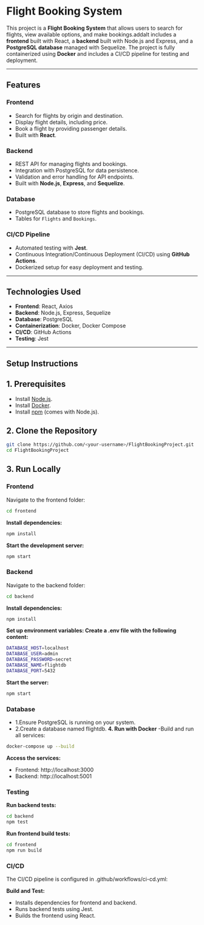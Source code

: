# Flight Booking System

This project is a **Flight Booking System** that allows users to search for flights, view available options, and make bookings.addaIt includes a **frontend** built with React, a **backend** built with Node.js and Express, and a **PostgreSQL database** managed with Sequelize. The project is fully containerized using **Docker** and includes a CI/CD pipeline for testing and deployment.

---

## **Features**
### **Frontend**
- Search for flights by origin and destination.
- Display flight details, including price.
- Book a flight by providing passenger details.
- Built with **React**.

### **Backend**
- REST API for managing flights and bookings.
- Integration with PostgreSQL for data persistence.
- Validation and error handling for API endpoints.
- Built with **Node.js**, **Express**, and **Sequelize**.

### **Database**
- PostgreSQL database to store flights and bookings.
- Tables for `Flights` and `Bookings`.

### **CI/CD Pipeline**
- Automated testing with **Jest**.
- Continuous Integration/Continuous Deployment (CI/CD) using **GitHub Actions**.
- Dockerized setup for easy deployment and testing.

---

## **Technologies Used**
- **Frontend**: React, Axios
- **Backend**: Node.js, Express, Sequelize
- **Database**: PostgreSQL
- **Containerization**: Docker, Docker Compose
- **CI/CD**: GitHub Actions
- **Testing**: Jest

---

## **Setup Instructions**

## **1. Prerequisites**
- Install [Node.js](https://nodejs.org/).
- Install [Docker](https://www.docker.com/).
- Install [npm](https://www.npmjs.com/) (comes with Node.js).

## **2. Clone the Repository**
```bash
git clone https://github.com/<your-username>/FlightBookingProject.git
cd FlightBookingProject
```
## **3. Run Locally**
### **Frontend**
Navigate to the frontend folder:
```bash
cd frontend
```
**Install dependencies:**
```bash
npm install
```
**Start the development server:**
```bash
npm start
```
### **Backend**
Navigate to the backend folder:
```bash
cd backend
```
**Install dependencies:**
```bash
npm install
```
**Set up environment variables: Create a .env file with the following content:**
```bash
DATABASE_HOST=localhost
DATABASE_USER=admin
DATABASE_PASSWORD=secret
DATABASE_NAME=flightdb
DATABASE_PORT=5432
```
**Start the server:**
```bash
npm start
```
### **Database**
- 1.Ensure PostgreSQL is running on your system.
- 2.Create a database named flightdb.
**4. Run with Docker**
-Build and run all services:
```bash
docker-compose up --build
```
**Access the services:**
- Frontend: http://localhost:3000
- Backend: http://localhost:5001
### **Testing**
**Run backend tests:**
```bash
cd backend
npm test
```
**Run frontend build tests:**
```bash
cd frontend
npm run build
```
### **CI/CD**
The CI/CD pipeline is configured in .github/workflows/ci-cd.yml:

**Build and Test:**
- Installs dependencies for frontend and backend.
- Runs backend tests using Jest.
- Builds the frontend using React.
